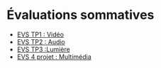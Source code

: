 # Évaluations sommatives

<!-- start-replace-subnav -->
* [EVS TP1 : <!-- varexp:begin BLOC1 -->Vidéo<!-- varexp:end -->](/04-evaluations/sommatives/01/)
* [EVS TP2 : <!-- varexp:begin BLOC2 -->Audio<!-- varexp:end -->](/04-evaluations/sommatives/02/)
* [EVS TP3 :<!-- varexp:begin BLOC3 -->Lumière<!-- varexp:end -->](/04-evaluations/sommatives/03/)
* [EVS 4 projet : <!-- varexp:begin BLOC4 -->Multimédia<!-- varexp:end -->](/04-evaluations/sommatives/04/)
<!-- end-replace-subnav -->
